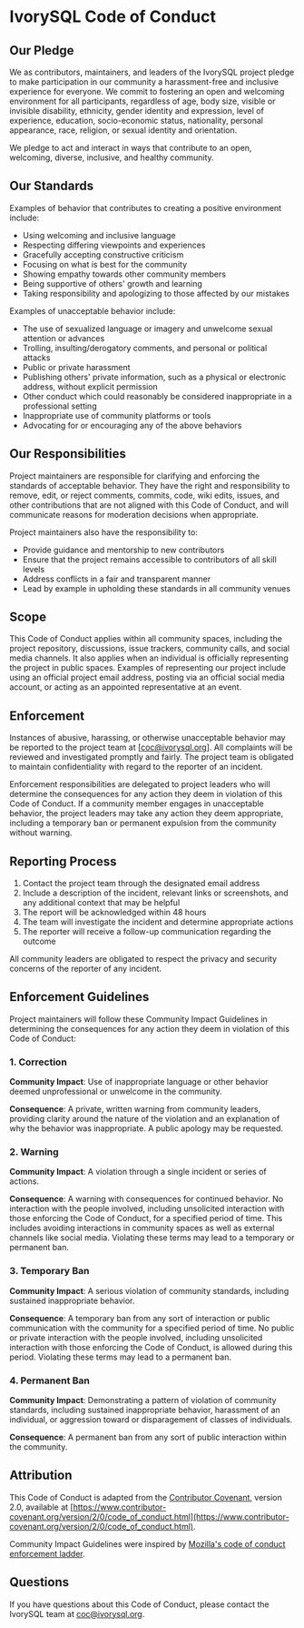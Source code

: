 # IvorySQL Code of Conduct

## Our Pledge

We as contributors, maintainers, and leaders of the IvorySQL project pledge to make participation in our community a harassment-free and inclusive experience for everyone. We commit to fostering an open and welcoming environment for all participants, regardless of age, body size, visible or invisible disability, ethnicity, gender identity and expression, level of experience, education, socio-economic status, nationality, personal appearance, race, religion, or sexual identity and orientation.

We pledge to act and interact in ways that contribute to an open, welcoming, diverse, inclusive, and healthy community.

## Our Standards

Examples of behavior that contributes to creating a positive environment include:

- Using welcoming and inclusive language
- Respecting differing viewpoints and experiences
- Gracefully accepting constructive criticism
- Focusing on what is best for the community
- Showing empathy towards other community members
- Being supportive of others' growth and learning
- Taking responsibility and apologizing to those affected by our mistakes

Examples of unacceptable behavior include:

- The use of sexualized language or imagery and unwelcome sexual attention or advances
- Trolling, insulting/derogatory comments, and personal or political attacks
- Public or private harassment
- Publishing others' private information, such as a physical or electronic address, without explicit permission
- Other conduct which could reasonably be considered inappropriate in a professional setting
- Inappropriate use of community platforms or tools
- Advocating for or encouraging any of the above behaviors

## Our Responsibilities

Project maintainers are responsible for clarifying and enforcing the standards of acceptable behavior. They have the right and responsibility to remove, edit, or reject comments, commits, code, wiki edits, issues, and other contributions that are not aligned with this Code of Conduct, and will communicate reasons for moderation decisions when appropriate.

Project maintainers also have the responsibility to:
- Provide guidance and mentorship to new contributors
- Ensure that the project remains accessible to contributors of all skill levels
- Address conflicts in a fair and transparent manner
- Lead by example in upholding these standards in all community venues

## Scope

This Code of Conduct applies within all community spaces, including the project repository, discussions, issue trackers, community calls, and social media channels. It also applies when an individual is officially representing the project in public spaces. Examples of representing our project include using an official project email address, posting via an official social media account, or acting as an appointed representative at an event.

## Enforcement

Instances of abusive, harassing, or otherwise unacceptable behavior may be reported to the project team at [coc@ivorysql.org]. All complaints will be reviewed and investigated promptly and fairly. The project team is obligated to maintain confidentiality with regard to the reporter of an incident.

Enforcement responsibilities are delegated to project leaders who will determine the consequences for any action they deem in violation of this Code of Conduct. If a community member engages in unacceptable behavior, the project leaders may take any action they deem appropriate, including a temporary ban or permanent expulsion from the community without warning.

## Reporting Process

1. Contact the project team through the designated email address
2. Include a description of the incident, relevant links or screenshots, and any additional context that may be helpful
3. The report will be acknowledged within 48 hours
4. The team will investigate the incident and determine appropriate actions
5. The reporter will receive a follow-up communication regarding the outcome

All community leaders are obligated to respect the privacy and security concerns of the reporter of any incident.

## Enforcement Guidelines

Project maintainers will follow these Community Impact Guidelines in determining the consequences for any action they deem in violation of this Code of Conduct:

### 1. Correction

**Community Impact**: Use of inappropriate language or other behavior deemed unprofessional or unwelcome in the community.

**Consequence**: A private, written warning from community leaders, providing clarity around the nature of the violation and an explanation of why the behavior was inappropriate. A public apology may be requested.

### 2. Warning

**Community Impact**: A violation through a single incident or series of actions.

**Consequence**: A warning with consequences for continued behavior. No interaction with the people involved, including unsolicited interaction with those enforcing the Code of Conduct, for a specified period of time. This includes avoiding interactions in community spaces as well as external channels like social media. Violating these terms may lead to a temporary or permanent ban.

### 3. Temporary Ban

**Community Impact**: A serious violation of community standards, including sustained inappropriate behavior.

**Consequence**: A temporary ban from any sort of interaction or public communication with the community for a specified period of time. No public or private interaction with the people involved, including unsolicited interaction with those enforcing the Code of Conduct, is allowed during this period. Violating these terms may lead to a permanent ban.

### 4. Permanent Ban

**Community Impact**: Demonstrating a pattern of violation of community standards, including sustained inappropriate behavior, harassment of an individual, or aggression toward or disparagement of classes of individuals.

**Consequence**: A permanent ban from any sort of public interaction within the community.

## Attribution

This Code of Conduct is adapted from the [Contributor Covenant](https://www.contributor-covenant.org), version 2.0, available at [https://www.contributor-covenant.org/version/2/0/code_of_conduct.html](https://www.contributor-covenant.org/version/2/0/code_of_conduct.html).

Community Impact Guidelines were inspired by [Mozilla's code of conduct enforcement ladder](https://github.com/mozilla/diversity).

## Questions

If you have questions about this Code of Conduct, please contact the IvorySQL team at coc@ivorysql.org.